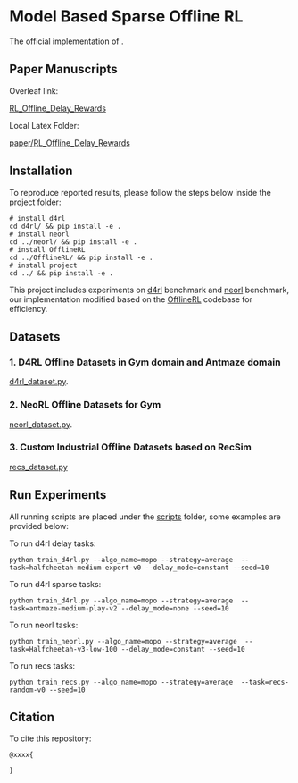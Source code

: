 # Model Based Sparse Offline RL

The official implementation of []().

## Paper Manuscripts

Overleaf link:

[RL_Offline_Delay_Rewards](https://www.overleaf.com/project/617812aa8bb2ee6d5adccf00)

Local Latex Folder:

[paper/RL_Offline_Delay_Rewards](paper/RL_Offline_Delay_Rewards)

## Installation

To reproduce reported results, please follow the steps below inside the project folder:

```shell
# install d4rl
cd d4rl/ && pip install -e .
# install neorl
cd ../neorl/ && pip install -e .
# install OfflineRL
cd ../OfflineRL/ && pip install -e .
# install project
cd ../ && pip install -e .
```
This project includes experiments on [d4rl](https://github.com/rail-berkeley/d4rl) benchmark and [neorl](https://github.com/polixir/NeoRL) benchmark, our implementation modified based on the [OfflineRL](https://github.com/polixir/OfflineRL) codebase for efficiency.


## Datasets

### 1. D4RL Offline Datasets in Gym domain and Antmaze domain

[d4rl_dataset.py](datasets/d4rl_dataset.py).

### 2. NeoRL Offline Datasets for Gym

[neorl_dataset.py](datasets/neorl_dataset.py).

### 3. Custom Industrial Offline Datasets based on RecSim

[recs_dataset.py](datasets/recs_dataset.py)

## Run Experiments 

All running scripts are placed under the [scripts](scripts/) folder, some examples are provided below:

To run d4rl delay tasks:
```shell
python train_d4rl.py --algo_name=mopo --strategy=average  --task=halfcheetah-medium-expert-v0 --delay_mode=constant --seed=10
```

To run d4rl sparse tasks:
```shell
python train_d4rl.py --algo_name=mopo --strategy=average  --task=antmaze-medium-play-v2 --delay_mode=none --seed=10
```

To run neorl tasks:
```shell
python train_neorl.py --algo_name=mopo --strategy=average  --task=Halfcheetah-v3-low-100 --delay_mode=constant --seed=10
```

To run recs tasks:
```shell
python train_recs.py --algo_name=mopo --strategy=average  --task=recs-random-v0 --seed=10
```


## Citation

To cite this repository:
```
@xxxx{

}
```

